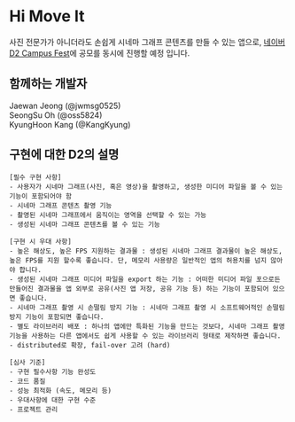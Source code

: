 # Hi Move It
사진 전문가가 아니더라도 손쉽게 시네마 그래프 콘텐츠를 만들 수 있는 앱으로,
[네이버 D2 Campus Fest](http://d2campusfest.kr/7th/)에 공모를 동시에 진행할 예정 입니다.

## 함께하는 개발자

Jaewan Jeong    (@jwmsg0525)<br>
SeongSu Oh      (@oss5824)<br>
KyungHoon Kang  (@KangKyung)<br>

## 구현에 대한 D2의 설명
    
    [필수 구현 사항] 
    - 사용자가 시네마 그래프(사진, 혹은 영상)을 촬영하고, 생성한 미디어 파일을 볼 수 있는 기능이 포함되어야 함
    - 시네마 그래프 콘텐츠 촬영 기능
    - 촬영된 시네마 그래프에서 움직이는 영역을 선택할 수 있는 가능
    - 생성된 시네마 그래프 콘텐츠를 볼 수 있는 기능

    [구현 시 우대 사항] 
    - 높은 해상도, 높은 FPS 지원하는 결과물 : 생성된 시네마 그래프 결과물이 높은 해상도, 높은 FPS를 지원 할수록 좋습니다. 단, 메모리 사용량은 일반적인 앱의 허용치를 넘지 않아야 합니다.
    - 생성된 시네마 그래프 미디어 파일을 export 하는 기능 : 어떠한 미디어 파일 포으로든 만들어진 결과물을 앱 외부로 공유(사진 앱 저장, 공유 기능 등) 하는 기능이 포함되어 있으면 좋습니다.
    - 시네마 그래프 촬영 시 손떨림 방지 기능 : 시네마 그래프 촬영 시 소프트웨어적인 손떨림 방지 기능이 포함되면 좋습니다.
    - 별도 라이브러리 배포 : 하나의 앱에만 특화된 기능을 만드는 것보다, 시네마 그래프 촬영 기능을 사용하는 다른 앱에서도 쉽게 사용할 수 있는 라이브러리 형태로 제작하면 좋습니다.
    - distributed로 확장, fail-over 고려 (hard)

    [심사 기준] 
    - 구현 필수사항 기능 완성도
    - 코드 품질
    - 성능 최적화 (속도, 메모리 등)
    - 우대사항에 대한 구현 수준
    - 프로젝트 관리


